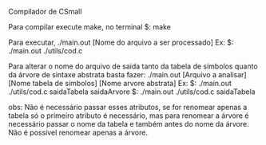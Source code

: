 Compilador de CSmall

Para compilar execute make, no terminal $: make

Para executar, ./main.out [Nome do arquivo a ser processado]
Ex: $: ./main.out ./utils/cod.c

Para alterar o nome do arquivo de saida tanto da tabela de
símbolos quanto da árvore de sintaxe abstrata basta fazer:
./main.out [Arquivo a analisar] [Nome tabela de símbolos] [Nome arvore abstrata]
Ex: $: ./main.out ./utils/cod.c saidaTabela saidaArvore
    $: ./main.out ./utils/cod.c saidaTabela

obs: Não é necessário passar esses atributos, se for renomear
    apenas a tabela só o primeiro atributo é necessário, mas
    para renomear a árvore é necessário passar o nome da tabela
    e também antes do nome da árvore. Não é possível renomear
    apenas a árvore.
